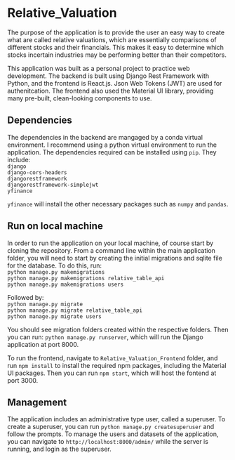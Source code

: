 # Relative_Valuation
The purpose of the application is to provide the user an easy way to create what are called relative valuations, which are essentially comparisons of 
different stocks and their financials. This makes it easy to determine which stocks incertain industries may be performing better than their competitors. 

This application was built as a personal project to practice web development. The backend is built using Django Rest Framework with Python, and the
frontend is React.js. Json Web Tokens (JWT) are used for authenitcation. The frontend also used the Material UI library, providing many pre-built, clean-looking components to use.

## Dependencies
The dependencies in the backend are mangaged by a conda virtual environment. I recommend using a python virtual environment to run the application. The dependencies required can be installed using ```pip```. They include:  
```django```  
```django-cors-headers```  
```djangorestframework```  
```djangorestframework-simplejwt```   
```yfinance```  

```yfinance``` will install the other necessary packages such as ```numpy``` and ```pandas```.

## Run on local machine

In order to run the application on your local machine, of course start by cloning the repository. From a command line within the main application folder, you will need to start by creating the initial migrations and sqlite file for the database. To do this, run:  
```python manage.py makemigrations```  
```python manage.py makemigrations relative_table_api```  
```python manage.py makemigrations users```  

Followed by:  
```python manage.py migrate```  
```python manage.py migrate relative_table_api```  
```python manage.py migrate users```  


You should see migration folders created within the respective folders. Then you can run: ```python manage.py runserver```, 
which will run the Django application at port 8000. 


To run the frontend, navigate to ```Relative_Valuation_Frontend``` folder, and run ```npm install``` to install the required npm packages, including the Material UI packages. Then you can run ```npm start```, which will host the fontend at port 3000. 

## Management
The application includes an administrative type user, called a superuser. To create a superuser, you can run ```python manage.py createsuperuser``` and
follow the prompts. To manage the users and datasets of the application, you can navigate to ```http://localhost:8000/admin/``` while the server is running, and login as the superuser.

